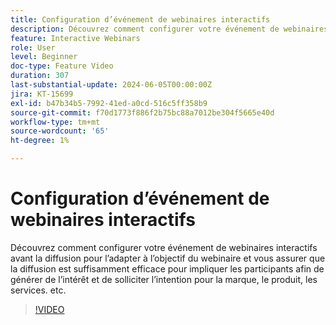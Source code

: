 ```yaml
---
title: Configuration d’événement de webinaires interactifs
description: Découvrez comment configurer votre événement de webinaires interactifs avant sa diffusion pour l’adapter à l’objectif du webinaire.
feature: Interactive Webinars
role: User
level: Beginner
doc-type: Feature Video
duration: 307
last-substantial-update: 2024-06-05T00:00:00Z
jira: KT-15699
exl-id: b47b34b5-7992-41ed-a0cd-516c5ff358b9
source-git-commit: f70d1773f886f2b75bc88a7012be304f5665e40d
workflow-type: tm+mt
source-wordcount: '65'
ht-degree: 1%

---
```


# Configuration d’événement de webinaires interactifs

Découvrez comment configurer votre événement de webinaires interactifs avant la diffusion pour l’adapter à l’objectif du webinaire et vous assurer que la diffusion est suffisamment efficace pour impliquer les participants afin de générer de l’intérêt et de solliciter l’intention pour la marque, le produit, les services. etc.

>[!VIDEO](https://video.tv.adobe.com/v/3448986/?learn=on&captions=fre_fr)

